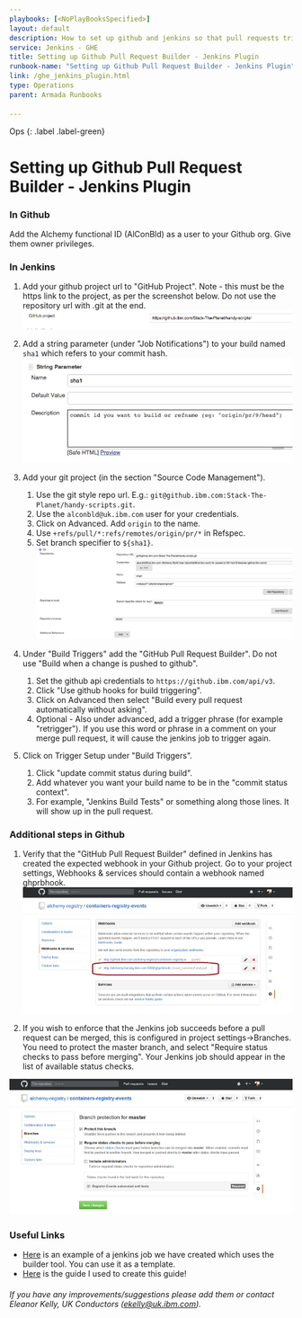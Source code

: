 ```yaml
---
playbooks: [<NoPlayBooksSpecified>]
layout: default
description: How to set up github and jenkins so that pull requests trigger jenkins builds.
service: Jenkins - GHE
title: Setting up Github Pull Request Builder - Jenkins Plugin
runbook-name: "Setting up Github Pull Request Builder - Jenkins Plugin"
link: /ghe_jenkins_plugin.html
type: Operations
parent: Armada Runbooks

---
```


Ops
{: .label .label-green}

# Setting up Github Pull Request Builder - Jenkins Plugin

### In Github
Add the Alchemy functional ID (AlConBld) as a user to your Github org. Give them owner privileges.

### In Jenkins
1. Add your github project url to "GitHub Project". Note - this must be the https link to the project, 
as per the screenshot below. Do not use the repository url with .git at the end.
 ![](images/jenkinsghe1.png)

2. Add a string parameter (under "Job Notifications") to your build named `sha1` which refers to your commit hash.
 ![](images/jenkinsghe2.png)

3. Add your git project (in the section "Source Code Management").
     1. Use the git style repo url. E.g.: `git@github.ibm.com:Stack-The-Planet/handy-scripts.git`.
     2. Use the `alconbld@uk.ibm.com` user for your credentials.
     3. Click on Advanced. Add `origin` to the name.
     4. Use `+refs/pull/*:refs/remotes/origin/pr/*` in Refspec.
     5. Set branch specifier to `${sha1}`.
     ![](images/jenkinsghe3.png)

4. Under "Build Triggers" add the "GitHub Pull Request Builder". Do not use "Build when a change is pushed to github".
     1. Set the github api credentials to `https://github.ibm.com/api/v3`.
     2. Click "Use github hooks for build triggering".
     3. Click on Advanced then select "Build every pull request automatically without asking".
     4. Optional - Also under advanced, add a trigger phrase (for example "retrigger"). If you use this word or phrase in a comment on your merge pull request, it will cause the jenkins job to trigger again.

5. Click on Trigger Setup under "Build Triggers".
     1. Click "update commit status during build".
     2. Add whatever you want your build name to be in the "commit status context".
     3. For example, "Jenkins Build Tests" or something along those lines. It will show up in the pull request.

### Additional steps in Github
1. Verify that the "GitHub Pull Request Builder" defined in Jenkins has created the expected webhook in your Github project. Go to your project settings, Webhooks & services should contain a webhook named ghprbhook.
 ![](images/ghprbhook.png)

2. If you wish to enforce that the Jenkins job succeeds before a pull request can be merged, this is configured in project settings->Branches. You need to protect the master branch, and select "Require status checks to pass before merging". Your Jenkins job should appear in the list of available status checks.

 ![](images/ghprbchecks.png)

### Useful Links
* [Here](https://alchemy-conductors-jenkins.swg-devops.com:8443/job/Conductors/job/Conductors-Jenkins/job/Github_Pull_Request_Builder_Template/configure) is an example of a jenkins job we have created which uses the builder tool. You can use it as a template.
* [Here](https://ibm.app.box.com/notes/42760994473?s=qfv4vrc2qhr5od1954em6jwrgfbao7qt) is the guide I used to create this guide!

###### If you have any improvements/suggestions please add them or contact Eleanor Kelly, UK Conductors (ekelly@uk.ibm.com).
